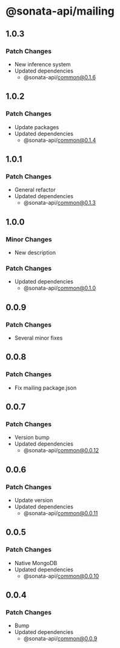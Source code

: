 # @sonata-api/mailing

## 1.0.3

### Patch Changes

- New inference system
- Updated dependencies
  - @sonata-api/common@0.1.6

## 1.0.2

### Patch Changes

- Update packages
- Updated dependencies
  - @sonata-api/common@0.1.4

## 1.0.1

### Patch Changes

- General refactor
- Updated dependencies
  - @sonata-api/common@0.1.3

## 1.0.0

### Minor Changes

- New description

### Patch Changes

- Updated dependencies
  - @sonata-api/common@0.1.0

## 0.0.9

### Patch Changes

- Several minor fixes

## 0.0.8

### Patch Changes

- Fix mailing package.json

## 0.0.7

### Patch Changes

- Version bump
- Updated dependencies
  - @sonata-api/common@0.0.12

## 0.0.6

### Patch Changes

- Update version
- Updated dependencies
  - @sonata-api/common@0.0.11

## 0.0.5

### Patch Changes

- Native MongoDB
- Updated dependencies
  - @sonata-api/common@0.0.10

## 0.0.4

### Patch Changes

- Bump
- Updated dependencies
  - @sonata-api/common@0.0.9
